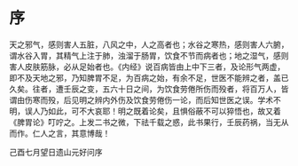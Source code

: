 # 序



天之邪气，感则害人五脏，八风之中，人之高者也；水谷之寒热，感则害人六腑，谓水谷入胃，其精气上注于肺，浊溜于肠胃，饮食不节而病者也；地之湿气，感则害人皮肤筋脉，必从足始者也。《内经》说百病皆由上中下三者，及论形气两虚，即不及天地之邪，乃知脾胃不足，为百病之始，有余不足，世医不能辨之者，盖已久矣。往者，遭壬辰之变，五六十日之间，为饮食劳倦所伤而殁者，将百万人，皆谓由伤寒而殁，后见明之辨内外伤及饮食劳倦伤一论，而后知世医之误。学术不明，误人乃如此，可不大哀耶！明之既着论矣，且惧俗蔽不可以猝悟也，故又着《脾胃论》叮咛之。上发二书之微，下祛千载之惑，此书果行，壬辰药祸，当无从而作。仁人之言，其意博哉！

己酉七月望日遗山元好问序 